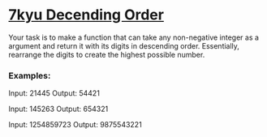 # [7kyu Decending Order](https://www.codewars.com/kata/descending-order)

Your task is to make a function that can take any non-negative integer as a argument and return it with its digits in descending order. Essentially, rearrange the digits to create the highest possible number.

### Examples:
Input: 21445 Output: 54421

Input: 145263 Output: 654321

Input: 1254859723 Output: 9875543221
